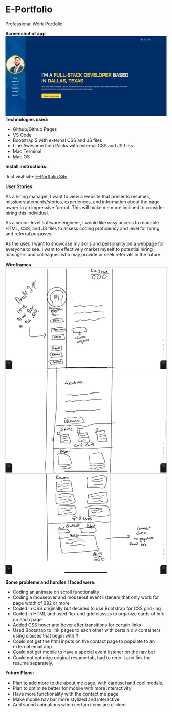 # E-Portfolio
Professional Work Portfolio 

**Screenshot of app**
![image info](./Assets/Images/Screenshot%20of%20E-portfolio.png)
**Technologies used:**

- Github/Github Pages
- VS Code
- Bootstrap 5 with external CSS and JS files
- Line Awesome Icon Packs with external CSS and JS files
- Mac Terminal
- Mac OS

**Install instructions:**

Just visit site: [E-Portfolio Site](https://omer-abdul-hameed.github.io/E-Portfolio/)

**User Stories:**

As a hiring manager, I want to view a website that presents resumes, mission statements/stories, experiences, and information about the page owner in an impressive format. This will make me more inclined to consider hiring this individual.

As a senior-level software engineer, I would like easy access to readable HTML, CSS, and JS files to assess coding proficiency and level for hiring and referral purposes.

As the user, I want to showcase my skills and personality on a webpage for everyone to see. I want to effectively market myself to potential hiring managers and colleagues who may provide or seek referrals in the future.

**Wireframes**
![image info](./Assets/Images/wireframe1.jpg)
![image info](./Assets/Images/wireframe2.jpg)
![image info](./Assets/Images/wireframe3.jpg)

**Some problems and hurdles I faced were:**

- Coding an animate on scroll functionality
- Coding a mouseover and mouseout event listeners that only work for page width of 992 or more
- Coded in CSS originally but decided to use Bootstrap for CSS grid-ing
- Coded in HTML and used flex and grid classes to organize cards of info on each page
- Added CSS hover and hover after transitions for certain links
- Used Bootstrap to link pages to each other with certain div containers using classes that begin with #
- Could not get the html inputs on the contact page to populate to an external email app
- Could not get mobile to have a special event listener on the nav bar
- Could not optimize original resume tab, had to redo it and link the resume separately.

**Future Plans:**

- Plan to add more to the about me page, with carousel and cool modals.
- Plan to optimize better for mobile with more interactivity
- Have more functionality with the contact me page
- Make mobile nav bar more stylized and interactive
- Add sound animations when certain items are clicked